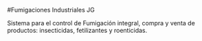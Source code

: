 
#Fumigaciones Industriales JG

Sistema para el control de Fumigación integral, compra y venta de productos: insecticidas, fetilizantes y roenticidas.
